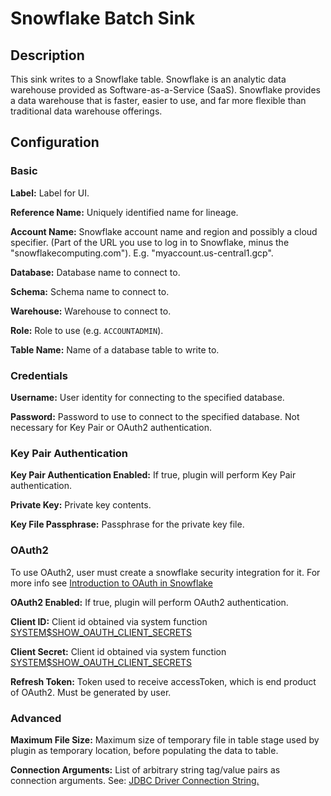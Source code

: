# Snowflake Batch Sink


Description
-----------
This sink writes to a Snowflake table. Snowflake is an analytic data warehouse provided as Software-as-a-Service (SaaS). 
Snowflake provides a data warehouse that is faster, easier to use, and far more flexible than traditional data warehouse 
offerings.

Configuration
-------------

### Basic

**Label:** Label for UI.

**Reference Name:** Uniquely identified name for lineage.

**Account Name:** Snowflake account name and region and possibly a cloud specifier. (Part of the URL you use to 
log in to Snowflake, minus the "snowflakecomputing.com"). E.g. "myaccount.us-central1.gcp".

**Database:** Database name to connect to.

**Schema:** Schema name to connect to.

**Warehouse:** Warehouse to connect to.

**Role:** Role to use (e.g. `ACCOUNTADMIN`).

**Table Name:** Name of a database table to write to. 

### Credentials

**Username:** User identity for connecting to the specified database.

**Password:** Password to use to connect to the specified database. Not necessary for Key Pair or OAuth2 authentication.

### Key Pair Authentication

**Key Pair Authentication Enabled:** If true, plugin will perform Key Pair authentication.

**Private Key:** Private key contents.

**Key File Passphrase:** Passphrase for the private key file.

### OAuth2

To use OAuth2, user must create a snowflake security integration for it.
For more info see [Introduction to OAuth in Snowflake](https://docs.snowflake.net/manuals/user-guide/oauth-intro.html)

**OAuth2 Enabled:** If true, plugin will perform OAuth2 authentication.

**Client ID:** Client id obtained via system function 
[SYSTEM$SHOW_OAUTH_CLIENT_SECRETS](https://docs.snowflake.net/manuals/sql-reference/functions/system_show_oauth_client_secrets.html)

**Client Secret:** Client id obtained via system function 
[SYSTEM$SHOW_OAUTH_CLIENT_SECRETS](https://docs.snowflake.net/manuals/sql-reference/functions/system_show_oauth_client_secrets.html)

**Refresh Token:** Token used to receive accessToken, which is end product of OAuth2. Must be generated by user.

### Advanced

**Maximum File Size:** Maximum size of temporary file in table stage used by plugin as temporary location,
before populating the data to table.

**Connection Arguments:** List of arbitrary string tag/value pairs as connection arguments. See: 
[JDBC Driver Connection String.](https://docs.snowflake.net/manuals/user-guide/jdbc-configure.html#jdbc-driver-connection-string)
